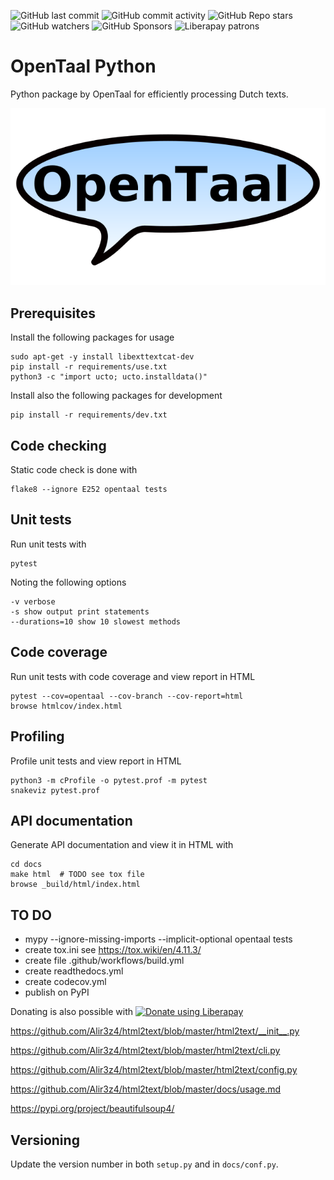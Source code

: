 ![GitHub last commit](https://img.shields.io/github/last-commit/opentaal/opentaal-python)
![GitHub commit activity](https://img.shields.io/github/commit-activity/y/opentaal/opentaal-python)
![GitHub Repo stars](https://img.shields.io/github/stars/opentaal/opentaal-python)
![GitHub watchers](https://img.shields.io/github/watchers/opentaal/opentaal-python)
![GitHub Sponsors](https://img.shields.io/github/sponsors/opentaal)
![Liberapay patrons](https://img.shields.io/liberapay/patrons/opentaal)

# OpenTaal Python

Python package by OpenTaal for efficiently processing Dutch texts.

![logo Stichting OpenTaal](images/logo-shape-trans-640x360.png?raw=true)

## Prerequisites

Install the following packages for usage

    sudo apt-get -y install libexttextcat-dev
    pip install -r requirements/use.txt
    python3 -c "import ucto; ucto.installdata()"

Install also the following packages for development

    pip install -r requirements/dev.txt

## Code checking

Static code check is done with

    flake8 --ignore E252 opentaal tests

## Unit tests

Run unit tests with

    pytest

Noting the following options

    -v verbose
    -s show output print statements
    --durations=10 show 10 slowest methods

## Code coverage

Run unit tests with code coverage and view report in HTML

    pytest --cov=opentaal --cov-branch --cov-report=html
    browse htmlcov/index.html

## Profiling

Profile unit tests and view report in HTML

    python3 -m cProfile -o pytest.prof -m pytest
    snakeviz pytest.prof

## API documentation

Generate API documentation and view it in HTML with

    cd docs
    make html  # TODO see tox file
    browse _build/html/index.html

## TO DO

- mypy --ignore-missing-imports --implicit-optional opentaal tests
- create tox.ini see https://tox.wiki/en/4.11.3/
- create file .github/workflows/build.yml
- create readthedocs.yml
- create codecov.yml
- publish on PyPI

Donating is also possible with <noscript><a href="https://liberapay.com/opentaal/donate"><img alt="Donate using Liberapay" src="https://liberapay.com/assets/widgets/donate.svg"></a></noscript>




https://github.com/Alir3z4/html2text/blob/master/html2text/__init__.py

https://github.com/Alir3z4/html2text/blob/master/html2text/cli.py

https://github.com/Alir3z4/html2text/blob/master/html2text/config.py

https://github.com/Alir3z4/html2text/blob/master/docs/usage.md


https://pypi.org/project/beautifulsoup4/

## Versioning

Update the version number in both `setup.py` and in `docs/conf.py`.
